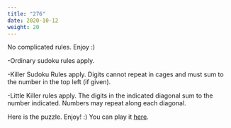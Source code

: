 ```yaml
---
title: "276"
date: 2020-10-12
weight: 20
---
```


<p>No complicated rules. Enjoy :)</p>
<p>
-Ordinary sudoku rules apply.
</p>
<p>
-Killer Sudoku Rules apply. Digits cannot repeat in cages and must sum to the number in the top left (if given).
</p>
<p>
-Little Killer rules apply. The digits in the indicated diagonal sum to the number indicated. Numbers may repeat along each diagonal.
</p>
<p>Here is the puzzle. Enjoy! :)
You can play it <a href="https://f-puzzles.com/?id=y2ksb8el">here</a>.


</p>